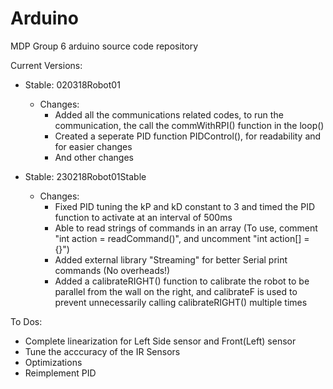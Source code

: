 # Arduino
MDP Group 6 arduino source code repository

Current Versions:

- Stable: 020318Robot01
    - Changes: 
        - Added all the communications related codes, to run the communication, the call the commWithRPI() function in the loop()
        - Created a seperate PID function PIDControl(), for readability and for easier changes
        - And other changes

- Stable: 230218Robot01Stable
    - Changes:
        - Fixed PID tuning the kP and kD constant to 3 and timed the PID function to activate at an interval of 500ms
        - Able to read strings of commands in an array (To use, comment "int action = readCommand()", and uncomment "int action[] = {}")
        - Added external library "Streaming" for better Serial print commands (No overheads!)
        - Added a calibrateRIGHT() function to calibrate the robot to be parallel from the wall on the right, and calibrateF is used to prevent unnecessarily calling calibrateRIGHT() multiple times


To Dos:
- Complete linearization for Left Side sensor and Front(Left) sensor
- Tune the acccuracy of the IR Sensors
- Optimizations
- Reimplement PID